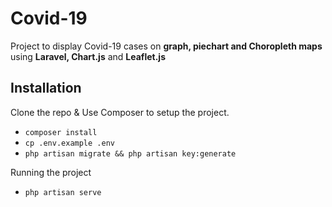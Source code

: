 # Covid-19
Project to display Covid-19 cases on **graph, piechart and Choropleth maps** using **Laravel, Chart.js** and **Leaflet.js**
## Installation
Clone the repo & Use Composer to setup the project.

- `composer install`
- `cp .env.example .env`
- `php artisan migrate && php artisan key:generate`

Running the project
- `php artisan serve`
